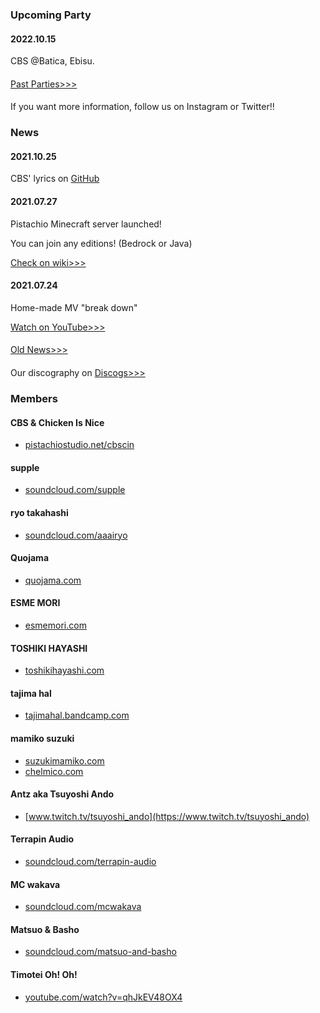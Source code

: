 ### Upcoming Party

#### 2022.10.15

CBS @Batica, Ebisu.

<!-- There is nothing going on. L(@_@;) -->
#### 
[Past Parties>>>](/past)

#### 

If you want more information, follow us on Instagram or Twitter!!

### News

#### 2021.10.25

CBS' lyrics on [GitHub](https://github.com/pistachiostudio/lyrics)

#### 2021.07.27

Pistachio Minecraft server launched!

You can join any editions! (Bedrock or Java)

[Check on wiki>>>](https://github.com/pistachiostudio/gaming/wiki/Pistachio-Minecraft-server)

#### 2021.07.24

Home-made MV "break down"

[Watch on YouTube>>>](https://youtu.be/PfU5vtTAxZE)

#### 

[Old News>>>](/oldnews)

#### 

Our discography on [Discogs>>>](https://www.discogs.com/label/1290260-Pistachio-Studio-2)

### Members

#### CBS & Chicken Is Nice

- [pistachiostudio.net/cbscin](/cbscin)

#### supple

- [soundcloud.com/supple](https://soundcloud.com/supple)

#### ryo takahashi

- [soundcloud.com/aaairyo](https://soundcloud.com/aaairyo)

#### Quojama

- [quojama.com](https://quojama.com)

#### ESME MORI

- [esmemori.com](https://esmemori.com/)

#### TOSHIKI HAYASHI

- [toshikihayashi.com](https://toshikihayashi.com/)

#### tajima hal

- [tajimahal.bandcamp.com](https://tajimahal.bandcamp.com)

#### mamiko suzuki

- [suzukimamiko.com](https://suzukimamiko.com/)
- [chelmico.com](http://chelmico.com/)

#### Antz aka Tsuyoshi Ando

- [www.twitch.tv/tsuyoshi_ando](https://www.twitch.tv/tsuyoshi_ando)

#### Terrapin Audio

- [soundcloud.com/terrapin-audio](https://soundcloud.com/terrapin-audio)

#### MC wakava

- [soundcloud.com/mcwakava](https://soundcloud.com/mcwakava)

#### Matsuo & Basho

- [soundcloud.com/matsuo-and-basho](https://soundcloud.com/matsuo-and-basho)

#### Timotei Oh! Oh!

- [youtube.com/watch?v=qhJkEV48OX4](https://www.youtube.com/watch?v=qhJkEV48OX4)
